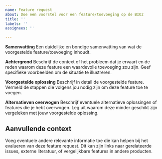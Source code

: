 ```yaml
---
name: Feature request
about: Doe een voorstel voor een feature/toevoeging op de BIO2 
title: ''
labels: ''
assignees: ''

---
```


**Samenvatting**
Een duidelijke en bondige samenvatting van wat de voorgestelde feature/toevoeging inhoudt.

**Achtergrond**
Beschrijf de context of het probleem dat je ervaart en de reden waarom deze feature een waardevolle toevoeging zou zijn. Geef specifieke voorbeelden om de situatie te illustreren.

**Voorgestelde oplossing**
Beschrijf in detail de voorgestelde feature. Vermeld de stappen die volgens jou nodig zijn om deze feature toe te voegen.

**Alternatieven overwogen**
Beschrijf eventuele alternatieve oplossingen of features die je hebt overwogen. Leg uit waarom deze minder geschikt zijn vergeleken met jouw voorgestelde oplossing.

## Aanvullende context
Voeg eventuele andere relevante informatie toe die kan helpen bij het evalueren van deze feature request. Dit kan zijn links naar gerelateerde issues, externe literatuur, of vergelijkbare features in andere producten.
